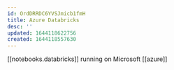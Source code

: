 ```yaml
---
id: OrdDRRDC6YVSJmicb1fmH
title: Azure Databricks
desc: ''
updated: 1644118622756
created: 1644118557630
---
```


[[notebooks.databricks]] running on Microsoft [[azure]]
